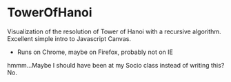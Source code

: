 TowerOfHanoi
============

Visualization of the resolution of Tower of Hanoi with a recursive algorithm.
Excellent simple intro to Javascript Canvas.

- Runs on Chrome, maybe on Firefox, probably not on IE

hmmm...Maybe I should have been at my Socio class instead of writing this? No.
